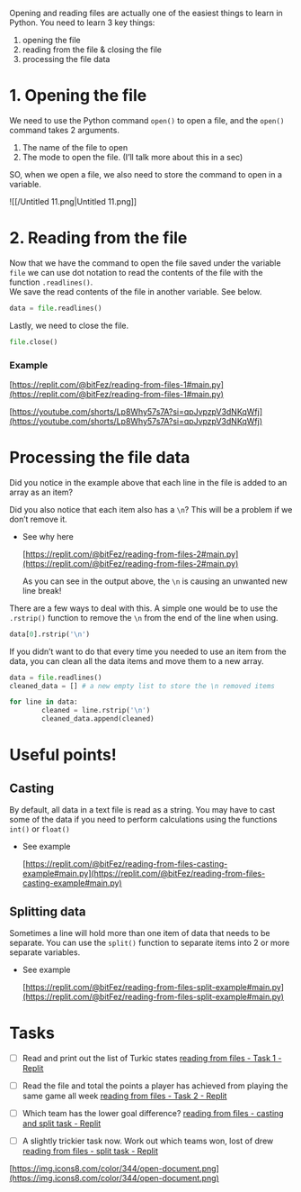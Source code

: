 Opening and reading files are actually one of the easiest things to learn in Python. You need to learn 3 key things:

1. opening the file
2. reading from the file & closing the file
3. processing the file data

  

# 1. Opening the file

We need to use the Python command `open()` to open a file, and the `open()` command takes 2 arguments.

1. The name of the file to open
2. The mode to open the file. (I’ll talk more about this in a sec)

  

SO, when we open a file, we also need to store the command to open in a variable.

![[/Untitled 11.png|Untitled 11.png]]

  

# 2. Reading from the file

Now that we have the command to open the file saved under the variable `file` we can use dot notation to read the contents of the file with the function `.readlines()`.  
We save the read contents of the file in another variable. See below.  

```Python
data = file.readlines()
```

  
Lastly, we need to close the file.  

```Python
file.close()
```

  

### Example

[https://replit.com/@bitFez/reading-from-files-1#main.py](https://replit.com/@bitFez/reading-from-files-1#main.py)

  

[https://youtube.com/shorts/Lp8Why57s7A?si=qpJvpzpV3dNKqWfj](https://youtube.com/shorts/Lp8Why57s7A?si=qpJvpzpV3dNKqWfj)

# Processing the file data

Did you notice in the example above that each line in the file is added to an array as an item?

Did you also notice that each item also has a `\n`? This will be a problem if we don’t remove it.

- See why here
    
    [https://replit.com/@bitFez/reading-from-files-2#main.py](https://replit.com/@bitFez/reading-from-files-2#main.py)
    
    As you can see in the output above, the `\n` is causing an unwanted new line break!
    

  

There are a few ways to deal with this. A simple one would be to use the `.rstrip()` function to remove the `\n` from the end of the line when using.

```Python
data[0].rstrip('\n')
```

  

If you didn’t want to do that every time you needed to use an item from the data, you can clean all the data items and move them to a new array.

```Python
data = file.readlines()
cleaned_data = [] # a new empty list to store the \n removed items

for line in data:
		cleaned = line.rstrip('\n')
		cleaned_data.append(cleaned)
```

  

# Useful points!

## Casting

By default, all data in a text file is read as a string. You may have to cast some of the data if you need to perform calculations using the functions `int()` or `float()`

- See example
    
    [https://replit.com/@bitFez/reading-from-files-casting-example#main.py](https://replit.com/@bitFez/reading-from-files-casting-example#main.py)
    

  

## Splitting data

Sometimes a line will hold more than one item of data that needs to be separate. You can use the `split()` function to separate items into 2 or more separate variables.

- See example
    
    [https://replit.com/@bitFez/reading-from-files-split-example#main.py](https://replit.com/@bitFez/reading-from-files-split-example#main.py)
    

  

# Tasks

- [ ] Read and print out the list of Turkic states [reading from files - Task 1 - Replit](https://replit.com/@bitFez/reading-from-files-Task-1#main.py)
- [ ] Read the file and total the points a player has achieved from playing the same game all week [reading from files - Task 2 - Replit](https://replit.com/@bitFez/reading-from-files-Task-2#main.py)
- [ ] Which team has the lower goal difference? [reading from files - casting and split task - Replit](https://replit.com/@bitFez/reading-from-files-casting-and-split-task#main.py)
- [ ] A slightly trickier task now. Work out which teams won, lost of drew [reading from files - split task - Replit](https://replit.com/@bitFez/reading-from-files-split-task#main.py)

  

[https://img.icons8.com/color/344/open-document.png](https://img.icons8.com/color/344/open-document.png)